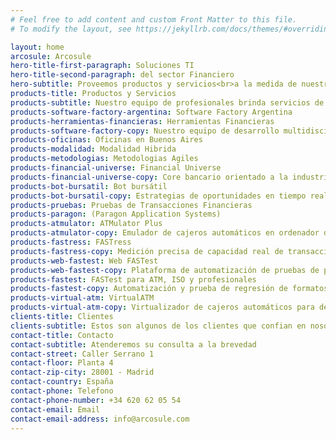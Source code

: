```yaml
---
# Feel free to add content and custom Front Matter to this file.
# To modify the layout, see https://jekyllrb.com/docs/themes/#overriding-theme-defaults

layout: home
arcosule: Arcosule
hero-title-first-paragraph: Soluciones TI
hero-title-second-paragraph: del sector Financiero
hero-subtitle: Proveemos productos y servicios<br>a la medida de nuestros clientes de clase mundial
products-title: Productos y Servicios
products-subtitle: Nuestro equipo de profesionales brinda servicios de desarrollo software.<br>Contamos con herramientas de emulación, testing, Core bancario y bots bursátiles.
products-software-factory-argentina: Software Factory Argentina
products-herramientas-financieras: Herramientas Financieras
products-software-factory-copy: Nuestro equipo de desarrollo multidisciplinario atiende el ciclo de vida completo:<br>* Análisis<br>* Desarrollo<br>* Documentación<br>* Implementaciones<br>* Guardias<br>* Soporte a inicidentes
products-oficinas: Oficinas en Buenos Aires
products-modalidad: Modalidad Hibrida
products-metodologias: Metodologias Agiles
products-financial-universe: Financial Universe
products-financial-universe-copy: Core bancario orientado a la industria automotriz
products-bot-bursatil: Bot bursátil
products-bot-bursatil-copy: Estrategias de oportunidades en tiempo real en la bolsa de valores
products-pruebas: Pruebas de Transacciones Financieras
products-paragon: (Paragon Application Systems)
products-atmulator: ATMulator Plus
products-atmulator-copy: Emulador de cajeros automáticos en ordenador de escritorio
products-fastress: FASTress
products-fastress-copy: Medición precisa de capacidad real de transacciones mediante pruebas de esfuerzo
products-web-fastest: Web FASTest
products-web-fastest-copy: Plataforma de automatización de pruebas de pagos totalmente online
products-fastest: FASTest para ATM, ISO y profesionales
products-fastest-copy: Automatización y prueba de regresión de formatos de mensajes financieros
products-virtual-atm: VirtualATM
products-virtual-atm-copy: Virtualizador de cajeros automáticos para desarrollo, prueba y validación de aplicaciones a nivel empresarial
clients-title: Clientes
clients-subtitle: Estos son algunos de los clientes que confian en nosotros
contact-title: Contacto
contact-subtitle: Atenderemos su consulta a la brevedad
contact-street: Caller Serrano 1
contact-floor: Planta 4
contact-zip-city: 28001 - Madrid
contact-country: España
contact-phone: Telefono
contact-phone-number: +34 620 62 05 54
contact-email: Email
contact-email-address: info@arcosule.com
---
```

